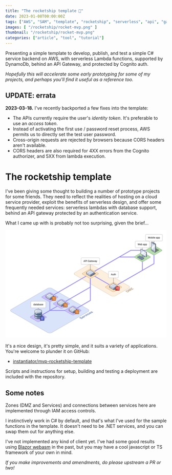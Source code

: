```yaml
---
title: "The rocketship template 🚀"
date: 2023-01-08T00:00:00Z
tags: ["AWS", "SAM", "template", "rocketship", "serverless", "api", "gateway", "lambda", "dynamodb", "database", "cognito", "auth", "dotnet", "csharp" ]
images: [ "/rocketship/rocket-mvp.png" ]
thumbnail: "/rocketship/rocket-mvp.png"
categories: ["article", "tool", "tutorial"]
---
```


Presenting a simple template to develop, publish, and test a simple C# service backend on AWS, with serverless Lambda functions, supported by DynamoDb, behind an API Gateway, and protected by Cognito auth.

_Hopefully this will accelerate some early prototyping for some of my projects, and perhaps you'll find it useful as a reference too._

## UPDATE: errata

**2023-03-18.** I've recently backported a few fixes into the template:

* The APIs currently require the user's _identity token_. It's preferable to use an _access token_.
* Instead of activating the first use / password reset process, AWS permits us to directly set the test user password.
* Cross-origin requests are rejected by browsers because CORS headers aren't available.
* CORS headers are also required for 4XX errors from the Cognito authorizer, and 5XX from lambda execution.

# The rocketship template

I've been giving some thought to building a number of prototype projects for some friends. They need to reflect the realities of hosting on a cloud service provider, exploit the benefits of serverless design, and offer some frequently needed services: serverless lambdas with database support, behind an API gateway protected by an authentication service.

What I came up with is probably not too surprising, given the brief...

![A diagram illustrating several services, each with access to a database; behind an API gateway, which has access to an auth service. A web app and mobile app both have access to the API Gateway and auth service, too.](https://raw.githubusercontent.com/instantiator/mvp-rocketship-template/main/documentation/images/rocket-mvp.png "A diagram illustrating several services, each with access to a database; behind an API gateway, which has access to an auth service. A web app and mobile app both have access to the API Gateway and auth service, too.")

It's a nice design, it's pretty simple, and it suits a variety of applications. You're welcome to plunder it on GitHub:

* [instantiator/mvp-rocketship-template](https://github.com/instantiator/mvp-rocketship-template)

Scripts and instructions for setup, building and testing a deployment are included with the repository.

## Some notes

Zones (DMZ and Services) and connections between services here are implemented through IAM access controls.

I instinctively work in C# by default, and that's what I've used for the sample functions in the template. It doesn't need to be .NET services, and you can swap them out for anything else.

I've not implemented any kind of client yet. I've had some good results using [Blazor webasm](https://dotnet.microsoft.com/en-us/apps/aspnet/web-apps/blazor) in the past, but you may have a cool javascript or TS framework of your own in mind.

_If you make improvements and amendments, do please upstream a PR or two!_

